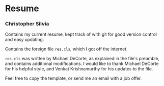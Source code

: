 # Resume
### Christopher Silvia

Contains my current resume, kept track of with git for good version
	control and easy updating.

Contains the foreign file `res.cls`, which I got off the internet.

`res.cls` was written by Michael DeCorte, as explained in the file's
	preamble, and contains additional modifications.
I would like to thank Michael DeCorte for his helpful style,
	and Venkat Krishnamurthy for his updates to the file.

Feel free to copy the template, or send me an email with a job offer.

